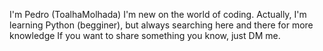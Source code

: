 I'm Pedro (ToalhaMolhada)
I'm new on the world of coding.
Actually, I'm learning Python (begginer), but always searching here and there for more knowledge
If you want to share something you know, just DM me.
